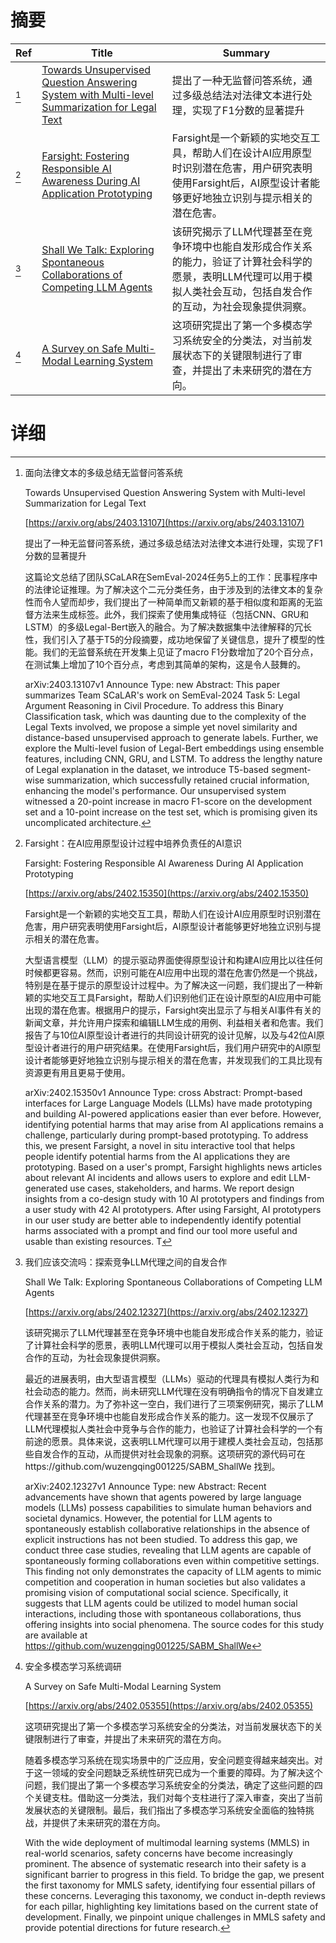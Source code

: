 # 摘要

| Ref | Title | Summary |
| --- | --- | --- |
| [^1] | [Towards Unsupervised Question Answering System with Multi-level Summarization for Legal Text](https://arxiv.org/abs/2403.13107) | 提出了一种无监督问答系统，通过多级总结法对法律文本进行处理，实现了F1分数的显著提升 |
| [^2] | [Farsight: Fostering Responsible AI Awareness During AI Application Prototyping](https://arxiv.org/abs/2402.15350) | Farsight是一个新颖的实地交互工具，帮助人们在设计AI应用原型时识别潜在危害，用户研究表明使用Farsight后，AI原型设计者能够更好地独立识别与提示相关的潜在危害。 |
| [^3] | [Shall We Talk: Exploring Spontaneous Collaborations of Competing LLM Agents](https://arxiv.org/abs/2402.12327) | 该研究揭示了LLM代理甚至在竞争环境中也能自发形成合作关系的能力，验证了计算社会科学的愿景，表明LLM代理可以用于模拟人类社会互动，包括自发合作的互动，为社会现象提供洞察。 |
| [^4] | [A Survey on Safe Multi-Modal Learning System](https://arxiv.org/abs/2402.05355) | 这项研究提出了第一个多模态学习系统安全的分类法，对当前发展状态下的关键限制进行了审查，并提出了未来研究的潜在方向。 |

# 详细

[^1]: 面向法律文本的多级总结无监督问答系统

    Towards Unsupervised Question Answering System with Multi-level Summarization for Legal Text

    [https://arxiv.org/abs/2403.13107](https://arxiv.org/abs/2403.13107)

    提出了一种无监督问答系统，通过多级总结法对法律文本进行处理，实现了F1分数的显著提升

    

    这篇论文总结了团队SCaLAR在SemEval-2024任务5上的工作：民事程序中的法律论证推理。为了解决这个二元分类任务，由于涉及到的法律文本的复杂性而令人望而却步，我们提出了一种简单而又新颖的基于相似度和距离的无监督方法来生成标签。此外，我们探索了使用集成特征（包括CNN、GRU和LSTM）的多级Legal-Bert嵌入的融合。为了解决数据集中法律解释的冗长性，我们引入了基于T5的分段摘要，成功地保留了关键信息，提升了模型的性能。我们的无监督系统在开发集上见证了macro F1分数增加了20个百分点，在测试集上增加了10个百分点，考虑到其简单的架构，这是令人鼓舞的。

    arXiv:2403.13107v1 Announce Type: new  Abstract: This paper summarizes Team SCaLAR's work on SemEval-2024 Task 5: Legal Argument Reasoning in Civil Procedure. To address this Binary Classification task, which was daunting due to the complexity of the Legal Texts involved, we propose a simple yet novel similarity and distance-based unsupervised approach to generate labels. Further, we explore the Multi-level fusion of Legal-Bert embeddings using ensemble features, including CNN, GRU, and LSTM. To address the lengthy nature of Legal explanation in the dataset, we introduce T5-based segment-wise summarization, which successfully retained crucial information, enhancing the model's performance. Our unsupervised system witnessed a 20-point increase in macro F1-score on the development set and a 10-point increase on the test set, which is promising given its uncomplicated architecture.
    
[^2]: Farsight：在AI应用原型设计过程中培养负责任的AI意识

    Farsight: Fostering Responsible AI Awareness During AI Application Prototyping

    [https://arxiv.org/abs/2402.15350](https://arxiv.org/abs/2402.15350)

    Farsight是一个新颖的实地交互工具，帮助人们在设计AI应用原型时识别潜在危害，用户研究表明使用Farsight后，AI原型设计者能够更好地独立识别与提示相关的潜在危害。

    

    大型语言模型（LLM）的提示驱动界面使得原型设计和构建AI应用比以往任何时候都更容易。然而，识别可能在AI应用中出现的潜在危害仍然是一个挑战，特别是在基于提示的原型设计过程中。为了解决这一问题，我们提出了一种新颖的实地交互工具Farsight，帮助人们识别他们正在设计原型的AI应用中可能出现的潜在危害。根据用户的提示，Farsight突出显示了与相关AI事件有关的新闻文章，并允许用户探索和编辑LLM生成的用例、利益相关者和危害。我们报告了与10位AI原型设计者进行的共同设计研究的设计见解，以及与42位AI原型设计者进行的用户研究结果。在使用Farsight后，我们用户研究中的AI原型设计者能够更好地独立识别与提示相关的潜在危害，并发现我们的工具比现有资源更有用且更易于使用。

    arXiv:2402.15350v1 Announce Type: cross  Abstract: Prompt-based interfaces for Large Language Models (LLMs) have made prototyping and building AI-powered applications easier than ever before. However, identifying potential harms that may arise from AI applications remains a challenge, particularly during prompt-based prototyping. To address this, we present Farsight, a novel in situ interactive tool that helps people identify potential harms from the AI applications they are prototyping. Based on a user's prompt, Farsight highlights news articles about relevant AI incidents and allows users to explore and edit LLM-generated use cases, stakeholders, and harms. We report design insights from a co-design study with 10 AI prototypers and findings from a user study with 42 AI prototypers. After using Farsight, AI prototypers in our user study are better able to independently identify potential harms associated with a prompt and find our tool more useful and usable than existing resources. T
    
[^3]: 我们应该交流吗：探索竞争LLM代理之间的自发合作

    Shall We Talk: Exploring Spontaneous Collaborations of Competing LLM Agents

    [https://arxiv.org/abs/2402.12327](https://arxiv.org/abs/2402.12327)

    该研究揭示了LLM代理甚至在竞争环境中也能自发形成合作关系的能力，验证了计算社会科学的愿景，表明LLM代理可以用于模拟人类社会互动，包括自发合作的互动，为社会现象提供洞察。

    

    最近的进展表明，由大型语言模型（LLMs）驱动的代理具有模拟人类行为和社会动态的能力。然而，尚未研究LLM代理在没有明确指令的情况下自发建立合作关系的潜力。为了弥补这一空白，我们进行了三项案例研究，揭示了LLM代理甚至在竞争环境中也能自发形成合作关系的能力。这一发现不仅展示了LLM代理模拟人类社会中竞争与合作的能力，也验证了计算社会科学的一个有前途的愿景。具体来说，这表明LLM代理可以用于建模人类社会互动，包括那些自发合作的互动，从而提供对社会现象的洞察。这项研究的源代码可在https://github.com/wuzengqing001225/SABM_ShallWe 找到。

    arXiv:2402.12327v1 Announce Type: new  Abstract: Recent advancements have shown that agents powered by large language models (LLMs) possess capabilities to simulate human behaviors and societal dynamics. However, the potential for LLM agents to spontaneously establish collaborative relationships in the absence of explicit instructions has not been studied. To address this gap, we conduct three case studies, revealing that LLM agents are capable of spontaneously forming collaborations even within competitive settings. This finding not only demonstrates the capacity of LLM agents to mimic competition and cooperation in human societies but also validates a promising vision of computational social science. Specifically, it suggests that LLM agents could be utilized to model human social interactions, including those with spontaneous collaborations, thus offering insights into social phenomena. The source codes for this study are available at https://github.com/wuzengqing001225/SABM_ShallWe
    
[^4]: 安全多模态学习系统调研

    A Survey on Safe Multi-Modal Learning System

    [https://arxiv.org/abs/2402.05355](https://arxiv.org/abs/2402.05355)

    这项研究提出了第一个多模态学习系统安全的分类法，对当前发展状态下的关键限制进行了审查，并提出了未来研究的潜在方向。

    

    随着多模态学习系统在现实场景中的广泛应用，安全问题变得越来越突出。对于这一领域的安全问题缺乏系统性研究已成为一个重要的障碍。为了解决这个问题，我们提出了第一个多模态学习系统安全的分类法，确定了这些问题的四个关键支柱。借助这一分类法，我们对每个支柱进行了深入审查，突出了当前发展状态的关键限制。最后，我们指出了多模态学习系统安全面临的独特挑战，并提供了未来研究的潜在方向。

    With the wide deployment of multimodal learning systems (MMLS) in real-world scenarios, safety concerns have become increasingly prominent. The absence of systematic research into their safety is a significant barrier to progress in this field. To bridge the gap, we present the first taxonomy for MMLS safety, identifying four essential pillars of these concerns. Leveraging this taxonomy, we conduct in-depth reviews for each pillar, highlighting key limitations based on the current state of development. Finally, we pinpoint unique challenges in MMLS safety and provide potential directions for future research.
    

